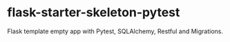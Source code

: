 # flask-starter-skeleton-pytest
Flask template empty app with Pytest, SQLAlchemy, Restful and Migrations. 
